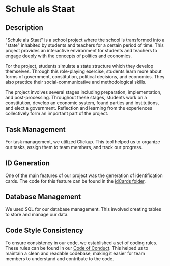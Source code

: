 # Schule als Staat

## Description

"Schule als Staat" is a school project where the school is transformed into a "state" inhabited by students and teachers for a certain period of time. This project provides an interactive environment for students and teachers to engage deeply with the concepts of politics and economics.

For the project, students simulate a state structure which they develop themselves. Through this role-playing exercise, students learn more about forms of government, constitution, political decisions, and economics. They also practice their social-communicative and methodological skills.

The project involves several stages including preparation, implementation, and post-processing. Throughout these stages, students work on a constitution, develop an economic system, found parties and institutions, and elect a government. Reflection and learning from the experiences collectively form an important part of the project.

## Task Management

For task management, we utilized Clickup. This tool helped us to organize our tasks, assign them to team members, and track our progress.

## ID Generation

One of the main features of our project was the generation of identification cards. The code for this feature can be found in the [idCards folder](/idCards/).

## Database Management

We used SQL for our database management. This involved creating tables to store and manage our data.

## Code Style Consistency

To ensure consistency in our code, we established a set of coding rules. These rules can be found in our [Code of Conduct](/.github/CODE_OF_CONDUCT.md). This helped us to maintain a clean and readable codebase, making it easier for team members to understand and contribute to the code.